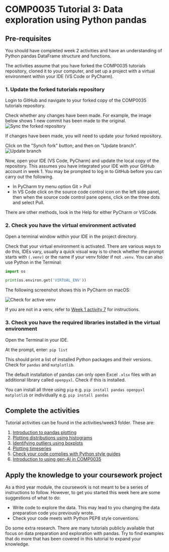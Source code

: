# COMP0035 Tutorial 3: Data exploration using Python pandas

## Pre-requisites

You should have completed week 2 activities and have an understanding of Python pandas DataFrame structure and
functions.

The activities assume that you have forked the COMP0035 tutorials repository, cloned it to your computer, and set up a
project with a virtual environment within your IDE (VS Code or PyCharm).

### 1. Update the forked tutorials repository

Login to GitHub and navigate to your forked copy of the COMP0035 tutorials repository.

Check whether any changes have been made. For example, the image below shows 1 new commit has been made to the original.
![Sync the forked repository](../img/gh-synch-fork.png)

If changes have been made, you will need to update your forked repository.

Click on the "Synch fork" button; and then on "Update branch".
![Update branch](../img/gh-update-branch.png)

Now, open your IDE (VS Code, PyCharm) and update the local copy of the repository. This assumes you have integrated your
IDE with your GitHub account in week 1. You may be prompted to log in to GitHub before you can carry out the
following.

- In PyCharm try menu option Git > Pull
- In VS Code click on the source code control icon on the left side panel, then when the source code control pane opens,
  click on the three dots and select Pull.

There are other methods, look in the Help for either PyCharm or VSCode.

### 2. Check you have the virtual environment activated

Open a terminal window within your IDE in the project directory.

Check that your virtual environment is activated. There are various ways to do this, IDEs vary, usually a quick visual
way is to check whether the prompt starts with `(.venv)` or the name if your venv folder if not `.venv`. You can also
use Python in the Terminal:

```python
import os

print(os.environ.get('VIRTUAL_ENV'))
```

The following screenshot shows this in PyCharm on macOS:

![Check for active venv](../img/venv-check.png)

If you are not in a venv, refer to [Week 1 activity 7](../week1/1-7-create-virtual-environment.md) for instructions.

### 3. Check you have the required libraries installed in the virtual environment

Open the Terminal in your IDE.

At the prompt, enter: `pip list`

This should print a list of installed Python packages and their versions. Check for `pandas` and `matplotlib`.

The default installation of pandas can only open Excel `.xlsx` files with an additional library called `openpyxl`. Check
if this is installed.

You can install all three using `pip` e.g.  `pip install pandas openpyxl matplotlib` or individually e.g.
`pip install pandas`

## Complete the activities

Tutorial activities can be found in the activities/week3 folder. These are:

1. [Introduction to pandas plotting](3-1-plot-overview)
2. [Plotting distributions using histograms](3-2-distribution)
3. [Identifying outliers using boxplots](3-3-outliers.md)
4. [Plotting timeseries](3-4-timeseries.md)
5. [Check your code complies with Python style guides](3-6-lint)
6. [Introduction to using gen-AI in COMP0035](3-7-aitools.md)

## Apply the knowledge to your coursework project

As a third year module, the coursework is not meant to be a series of instructions to follow. However, to get you
started this week here are some suggestions of what to do:

- Write code to explore the data. This may lead to you changing the data preparation code you previously wrote.
- Check your code meets with Python PEP8 style conventions.

Do some extra research. There are many tutorials publicly available that focus on data preparation and exploration with
pandas. Try to find examples that do more that has been covered in this tutorial to expand your knowledge.
